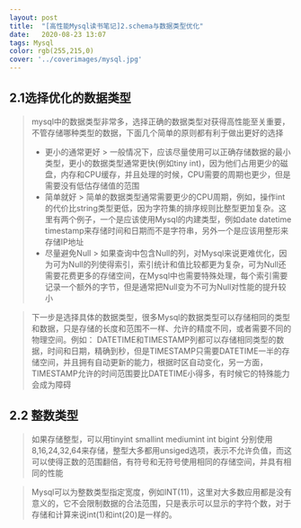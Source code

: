 ```yaml
---
layout: post
title:  "[高性能Mysql读书笔记]2.schema与数据类型优化"
date:   2020-08-23 13:07
tags: Mysql
color: rgb(255,215,0)
cover: '../coverimages/mysql.jpg'
---
```


##  2.1选择优化的数据类型

> mysql中的数据类型非常多，选择正确的数据类型对获得高性能至关重要，不管存储哪种类型的数据，下面几个简单的原则都有利于做出更好的选择
> * 更小的通常更好
	> 一般情况下，应该尽量使用可以正确存储数据的最小类型，更小的数据类型通常更快(例如tiny int)，因为他们占用更少的磁盘，内存和CPU缓存，并且处理的时候，CPU需要的周期也更少，但是需要没有低估存储值的范围
> * 简单就好
	> 简单的数据类型通常需要更少的CPU周期，例如，操作int的代价比string类型更低，因为字符集的排序规则比整型更加复杂。这里有两个例子，一个是应该使用Mysql的内建类型，例如date datetime timestamp来存储时间和日期而不是字符串，另外一个是应该用整形来存储IP地址
> * 尽量避免Null
	> 如果查询中包含Null的列，对Mysql来说更难优化，因为可为Null的列使得索引，索引统计和值比较都更为复杂，可为Null还需要花费更多的存储空间，在Mysql中也需要特殊处理，每个索引需要记录一个额外的字节，但是通常把Null变为不可为Null对性能的提升较小

> 下一步是选择具体的数据类型，很多Mysql的数据类型可以存储相同的类型和数据，只是存储的长度和范围不一样、允许的精度不同，或者需要不同的物理空间。例如： DATETIME和TIMESTAMP列都可以存储相同类型的数据，时间和日期，精确到秒，但是TIMESTAMP只需要DATETIME一半的存储空间，并且拥有自动更新的能力，根据时区自动变化，另一方面，TIMESTAMP允许的时间范围要比DATETIME小得多，有时候它的特殊能力会成为障碍

## 2.2 整数类型
> 如果存储整型，可以用tinyint smallint mediumint int bigint 分别使用8,16,24,32,64来存储，整型大多都用unsiged选项，表示不允许负值，而这可以使得正数的范围翻倍，有符号和无符号使用相同的存储空间，并具有相同的性能

> Mysql可以为整数类型指定宽度，例如INT(11)，这里对大多数应用都是没有意义的，它不会限制数据的合法范围，只是表示可以显示的字符个数，对于存储和计算来说int(1)和int(20)是一样的。

